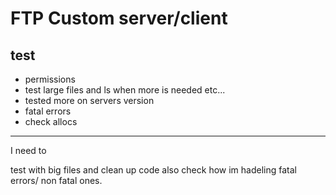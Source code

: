 # FTP Custom server/client

## test 

- permissions
- test large files and ls when more is needed etc...
- tested more on servers version
- fatal errors
- check allocs


---
I need to 

test with big files and clean up code
also check how im hadeling fatal errors/ non fatal ones.


